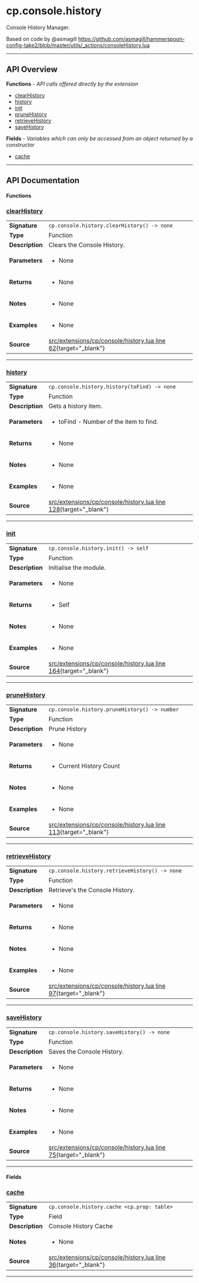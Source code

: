 # cp.console.history

Console History Manager.

Based on code by @asmagill
https://github.com/asmagill/hammerspoon-config-take2/blob/master/utils/_actions/consoleHistory.lua

---

## API Overview
**Functions** - _API calls offered directly by the extension_
 * [clearHistory](#clearhistory)
 * [history](#history)
 * [init](#init)
 * [pruneHistory](#prunehistory)
 * [retrieveHistory](#retrievehistory)
 * [saveHistory](#savehistory)

**Fields** - _Variables which can only be accessed from an object returned by a constructor_
 * [cache](#cache)


---

## API Documentation

#### Functions


### [clearHistory](#clearhistory)

|                                             |                                                                                     |
| --------------------------------------------|-------------------------------------------------------------------------------------|
| **Signature**                               | `cp.console.history.clearHistory() -> none`                                                                    |
| **Type**                                    | Function                                                                     |
| **Description**                             | Clears the Console History.                                                                     |
| **Parameters**                              | <ul><li>None</li></ul> |
| **Returns**                                 | <ul><li>None</li></ul>          |
| **Notes**                                   | <ul><li>None</li></ul> |
| **Examples**                                | <ul><li>None</li></ul> |
| **Source**                                  | [src/extensions/cp/console/history.lua line 62](https://github.com/CommandPost/CommandPost/blob/develop/src/extensions/cp/console/history.lua#L62){target="_blank"} |

---


### [history](#history)

|                                             |                                                                                     |
| --------------------------------------------|-------------------------------------------------------------------------------------|
| **Signature**                               | `cp.console.history.history(toFind) -> none`                                                                    |
| **Type**                                    | Function                                                                     |
| **Description**                             | Gets a history item.                                                                     |
| **Parameters**                              | <ul><li>toFind - Number of the item to find.</li></ul> |
| **Returns**                                 | <ul><li>None</li></ul>          |
| **Notes**                                   | <ul><li>None</li></ul> |
| **Examples**                                | <ul><li>None</li></ul> |
| **Source**                                  | [src/extensions/cp/console/history.lua line 128](https://github.com/CommandPost/CommandPost/blob/develop/src/extensions/cp/console/history.lua#L128){target="_blank"} |

---


### [init](#init)

|                                             |                                                                                     |
| --------------------------------------------|-------------------------------------------------------------------------------------|
| **Signature**                               | `cp.console.history.init() -> self`                                                                    |
| **Type**                                    | Function                                                                     |
| **Description**                             | Initialise the module.                                                                     |
| **Parameters**                              | <ul><li>None</li></ul> |
| **Returns**                                 | <ul><li>Self</li></ul>          |
| **Notes**                                   | <ul><li>None</li></ul> |
| **Examples**                                | <ul><li>None</li></ul> |
| **Source**                                  | [src/extensions/cp/console/history.lua line 164](https://github.com/CommandPost/CommandPost/blob/develop/src/extensions/cp/console/history.lua#L164){target="_blank"} |

---


### [pruneHistory](#prunehistory)

|                                             |                                                                                     |
| --------------------------------------------|-------------------------------------------------------------------------------------|
| **Signature**                               | `cp.console.history.pruneHistory() -> number`                                                                    |
| **Type**                                    | Function                                                                     |
| **Description**                             | Prune History                                                                     |
| **Parameters**                              | <ul><li>None</li></ul> |
| **Returns**                                 | <ul><li>Current History Count</li></ul>          |
| **Notes**                                   | <ul><li>None</li></ul> |
| **Examples**                                | <ul><li>None</li></ul> |
| **Source**                                  | [src/extensions/cp/console/history.lua line 113](https://github.com/CommandPost/CommandPost/blob/develop/src/extensions/cp/console/history.lua#L113){target="_blank"} |

---


### [retrieveHistory](#retrievehistory)

|                                             |                                                                                     |
| --------------------------------------------|-------------------------------------------------------------------------------------|
| **Signature**                               | `cp.console.history.retrieveHistory() -> none`                                                                    |
| **Type**                                    | Function                                                                     |
| **Description**                             | Retrieve's the Console History.                                                                     |
| **Parameters**                              | <ul><li>None</li></ul> |
| **Returns**                                 | <ul><li>None</li></ul>          |
| **Notes**                                   | <ul><li>None</li></ul> |
| **Examples**                                | <ul><li>None</li></ul> |
| **Source**                                  | [src/extensions/cp/console/history.lua line 97](https://github.com/CommandPost/CommandPost/blob/develop/src/extensions/cp/console/history.lua#L97){target="_blank"} |

---


### [saveHistory](#savehistory)

|                                             |                                                                                     |
| --------------------------------------------|-------------------------------------------------------------------------------------|
| **Signature**                               | `cp.console.history.saveHistory() -> none`                                                                    |
| **Type**                                    | Function                                                                     |
| **Description**                             | Saves the Console History.                                                                     |
| **Parameters**                              | <ul><li>None</li></ul> |
| **Returns**                                 | <ul><li>None</li></ul>          |
| **Notes**                                   | <ul><li>None</li></ul> |
| **Examples**                                | <ul><li>None</li></ul> |
| **Source**                                  | [src/extensions/cp/console/history.lua line 75](https://github.com/CommandPost/CommandPost/blob/develop/src/extensions/cp/console/history.lua#L75){target="_blank"} |

---

#### Fields


### [cache](#cache)

|                                             |                                                                                     |
| --------------------------------------------|-------------------------------------------------------------------------------------|
| **Signature**                               | `cp.console.history.cache <cp.prop: table>`                                                                    |
| **Type**                                    | Field                                                                     |
| **Description**                             | Console History Cache                                                                     |
| **Notes**                                   | <ul><li>None</li></ul> |
| **Source**                                  | [src/extensions/cp/console/history.lua line 36](https://github.com/CommandPost/CommandPost/blob/develop/src/extensions/cp/console/history.lua#L36){target="_blank"} |

---

